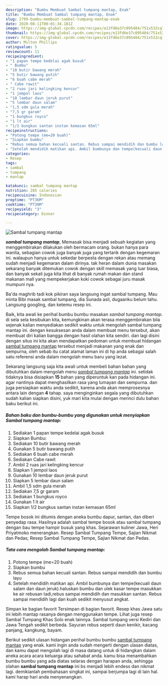 ```yaml
---
description: "Bumbu Membuat Sambal tumpang mantap, Enak"
title: "Bumbu Membuat Sambal tumpang mantap, Enak"
slug: 2799-bumbu-membuat-sambal-tumpang-mantap-enak
date: 2020-08-11T00:01:34.181Z
image: https://img-global.cpcdn.com/recipes/e13fd6e37c095404/751x532cq70/sambal-tumpang-mantap-foto-resep-utama.jpg
thumbnail: https://img-global.cpcdn.com/recipes/e13fd6e37c095404/751x532cq70/sambal-tumpang-mantap-foto-resep-utama.jpg
cover: https://img-global.cpcdn.com/recipes/e13fd6e37c095404/751x532cq70/sambal-tumpang-mantap-foto-resep-utama.jpg
author: Milton Phillips
ratingvalue: 5
reviewcount: 11
recipeingredient:
- "1 papan tempe kedelai agak busuk"
- " Bumbu"
- "10 butir bawang merah"
- "5 butir bawang putih"
- "6 buah cabe merah"
- " Cabe rawit"
- "2 ruas jari kelingking kencur"
- "1 jempol laos"
- "10 lembar daun jeruk purut"
- "5 lembar daun salam"
- "1,5 sdm gula merah"
- "7,5 gr garam"
- "1 bungkus royco"
- "1 lt air"
- "1/2 bungkus santan instan kemasan 65ml"
recipeinstructions:
- "Potong tempe (me=20 buah)"
- "Siapkan bumbu"
- "Rebus semua bahan kecuali santan. Rebus sampai mendidih dan bumbu layu"
- "Setelah mendidih matikan api. Ambil bumbunya dan tempe(kecuali daun salam dan daun jeruk).haluskan bumbu dan ulek kasar tempe masukkan ke air rebusan tadi,rebus sampai mendidih dan masukkan santan. Rebus sampai mendidih lagi dan kuah sedikit menyusut angkat."
categories:
- Resep
tags:
- sambal
- tumpang
- mantap

katakunci: sambal tumpang mantap 
nutrition: 265 calories
recipecuisine: Indonesian
preptime: "PT36M"
cooktime: "PT30M"
recipeyield: "3"
recipecategory: Dinner

---
```



![Sambal tumpang mantap](https://img-global.cpcdn.com/recipes/e13fd6e37c095404/751x532cq70/sambal-tumpang-mantap-foto-resep-utama.jpg)

<b><i>sambal tumpang mantap</i></b>, Memasak bisa menjadi sebuah kegiatan yang menggembirakan dilakukan oleh bermacam orang. bukan hanya para wanita, sebagian cowok juga banyak juga yang tertarik dengan kegemaran ini. walaupun hanya untuk sekedar berpesta dengan rekan atau memang sudah menjadi kegemaran dalam dirinya. tak heran dalam dunia masakan sekarang banyak ditemukan cowok dengan skill memasak yang luar biasa, dan banyak sekali juga kita lihat di banyak rumah makan dan stand makanan mall yang mempekerjakan koki cowok sebagai juru masak mumpuni nya.

Ba&#39;da maghrib tadi kok pikiran saya langsung ingat sambal tumpang. Mau minta Bibi masak sambal tumpang, dia Sunada asli, dugaanku belum tahu. Langsung googling, dan ketemu resep ini.

Baik, kita awali ke perihal bumbu bumbu masakan <i>sambal tumpang mantap</i>. di sela sela kesibukan kita, kemungkinan akan terasa menggembirakan bila sejenak kalian menyediakan sedikit waktu untuk mengolah sambal tumpang mantap ini. dengan kesuksesan anda dalam membuat menu tersebut, akan membuat diri kalian bangga dengan hasil olahan kita sendiri. dan lagi disini dengan situs ini kita akan mendapatkan pedoman untuk membuat hidangan <u>sambal tumpang mantap</u> tersebut menjadi makanan yang enak dan sempurna, oleh sebab itu catat alamat laman ini di hp anda sebagai salah satu referensi anda dalam mengolah menu baru yang lezat.


Sekarang langsung saja kita awali untuk membeli bahan bahan yang dibutuhkan dalam mengolah menu <u><i>sambal tumpang mantap</i></u> ini. setidak tidaknya bisa disiapkan <b>15</b> bahan yang diperuntuk kan pada hidangan ini. agar nantinya dapat menghasilkan rasa yang lumayan dan sempurna. dan juga persiapkan waktu anda sedikit, karena anda akan memprosesnya antara lain dengan <b>4</b> tahap. saya menginginkan segala yang dibutuhkan sudah kalian siapkan disini, yuk mari kita mulai dengan merinci dulu bahan baku berikut ini.

<!--inarticleads1-->

##### Bahan baku dan bumbu-bumbu yang digunakan untuk menyiapkan Sambal tumpang mantap:

1. Sediakan 1 papan tempe kedelai agak busuk
1. Siapkan  Bumbu:
1. Sediakan 10 butir bawang merah
1. Gunakan 5 butir bawang putih
1. Sediakan 6 buah cabe merah
1. Sediakan  Cabe rawit
1. Ambil 2 ruas jari kelingking kencur
1. Siapkan 1 jempol laos
1. Gunakan 10 lembar daun jeruk purut
1. Siapkan 5 lembar daun salam
1. Ambil 1,5 sdm gula merah
1. Sediakan 7,5 gr garam
1. Sediakan 1 bungkus royco
1. Gunakan 1 lt air
1. Siapkan 1/2 bungkus santan instan kemasan 65ml


Tempe bosok ini ditumis dengan aneka bumbu dapur, santan, dan diberi penyedap rasa. Hasilnya adalah sambal tempe bosok atau sambal tumpang dengan bau tempe hampir busuk yang khas. Sejarawan kuliner Jawa, Heri Priyatmoko menerangkan. Resep Sambal Tumpang Tempe, Sajian Nikmat dan Pedas; Resep Sambal Tumpang Tempe, Sajian Nikmat dan Pedas. 

<!--inarticleads2-->

##### Tata cara mengolah Sambal tumpang mantap:

1. Potong tempe (me=20 buah)
1. Siapkan bumbu
1. Rebus semua bahan kecuali santan. Rebus sampai mendidih dan bumbu layu
1. Setelah mendidih matikan api. Ambil bumbunya dan tempe(kecuali daun salam dan daun jeruk).haluskan bumbu dan ulek kasar tempe masukkan ke air rebusan tadi,rebus sampai mendidih dan masukkan santan. Rebus sampai mendidih lagi dan kuah sedikit menyusut angkat.


Simpan ke bagian favorit Tersimpan di bagian favorit. Resep khas Jawa satu ini lebih mantap rasanya dengan menggunakan tempe. Lihat juga resep Sambal Tumpang Khas Solo enak lainnya. Sambal tumpang versi Kediri dan Jawa Tengah sedikit berbeda. Sayuran rebus seperti daun kenikir, kacang panjang, kangkung, bayam. 

Berikut sedikit ulasan hidangan perihal bumbu bumbu <u>sambal tumpang mantap</u> yang enak. kami ingin anda sudah mengerti dengan ulasan diatas, dan kamu dapat mengolah lagi di masa datang untuk di hidangkan dalam aneka acara acara keluarga atau sahabat anda. kamu bisa menambahkan bumbu bumbu yang ada diatas selaras dengan harapan anda, sehingga olahan <b>sambal tumpang mantap</b> ini bs menjadi lebih endess dan nikmat lagi. demikianlah pembahasan singkat ini, sampai berjumpa lagi di lain hal. kami harap hari anda menyenangkan.
